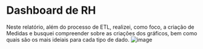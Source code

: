 # Dashboard de RH
Neste relatório, além do processo de ETL, realizei, como foco, a criação de Medidas e busquei compreender sobre as criações dos gráficos, bem como quais são os mais ideiais para cada tipo de dado.
![image](https://github.com/user-attachments/assets/cecd5b5d-e3bc-4d49-91ff-27bf35de917c)
